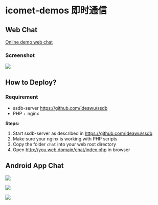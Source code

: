 icomet-demos 即时通信
============

## Web Chat

[Online demo web chat](http://www.ideawu.com/icomet/chat/)

### Screenshot

![](chat/img/web-chat.png)


## How to Deploy?

### Requirement

* ssdb-server https://github.com/ideawu/ssdb
* PHP + nginx

__Steps:__

1. Start ssdb-server as described in https://github.com/ideawu/ssdb
1. Make sure your nginx is working with PHP scripts
1. Copy the folder `chat` into your web root directory
1. Open http://you.web.domain/chat/index.php in browser


## Android App Chat

![](chat/img/android-chat-0.jpg)

![](chat/img/android-chat-1.jpg)

![](chat/img/android-chat-2.jpg)
